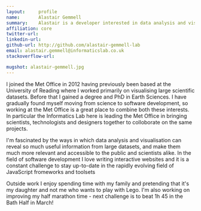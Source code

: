 ```yaml
---
layout:     profile
name:       Alastair Gemmell
summary:    Alastair is a developer interested in data analysis and visualisation.
affiliation: core
twitter-url:
linkedin-url:
github-url: http://github.com/alastair-gemmell-lab
email: alastair.gemmell@informaticslab.co.uk
stackoverflow-url:

mugshot: alastair-gemmell.jpg
---
```

I joined the Met Office in 2012 having previously been based at the University of Reading where I worked primarily on visualising large scientific datasets. Before that I gained a degree and PhD in Earth Sciences. I have gradually found myself moving from science to software development, so working at the Met Office is a great place to combine both these interests. In particular the Informatics Lab here is leading the Met Office in bringing scientists, technologists and designers together to colloborate on the same projects.

I'm fascinated by the ways in which data analysis and visualisation can reveal so much useful information from large datasets, and make them much more relevant and accessible to the public and scientists alike. In the field of software development I love writing interactive websites and it is a constant challenge to stay up-to-date in the rapidly evolving field of JavaScript fromeworks and toolsets

Outside work I enjoy spending time with my family and pretending that it's my daughter and not me who wants to play with Lego. I'm also working on improving my half marathon time - next challenge is to beat 1h 45 in the Bath Half in March!
